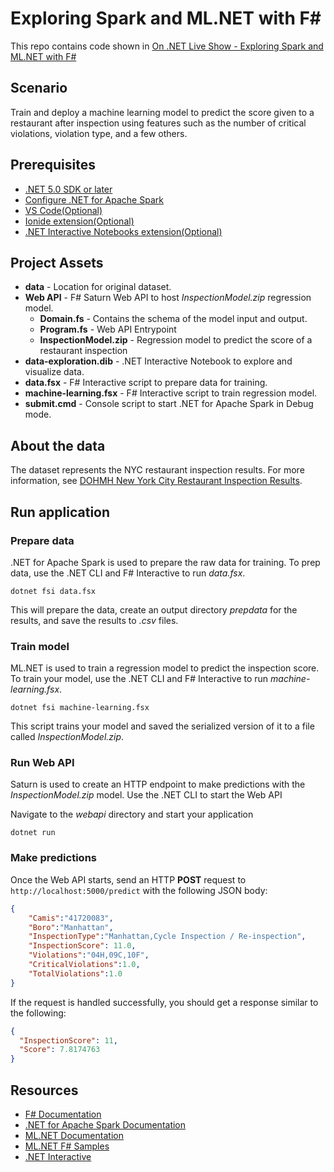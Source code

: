 # Exploring Spark and ML.NET with F#

This repo contains code shown in [On .NET Live Show - Exploring Spark and ML.NET with F#](https://www.youtube.com/watch?v=Z7KVKHZsWyM)

## Scenario

Train and deploy a machine learning model to predict the score given to a restaurant after inspection using features such as the number of critical violations, violation type, and a few others.

## Prerequisites

- [.NET 5.0 SDK or later](http://dotnet.microsoft.com/download)
- [Configure .NET for Apache Spark](https://docs.microsoft.com/dotnet/spark/tutorials/get-started)
- [VS Code(Optional)](https://code.visualstudio.com/download)
- [Ionide extension(Optional)](https://marketplace.visualstudio.com/items?itemName=Ionide.Ionide-fsharp)
- [.NET Interactive Notebooks extension(Optional)](https://marketplace.visualstudio.com/items?itemName=ms-dotnettools.dotnet-interactive-vscode)

## Project Assets

- **data** - Location for original dataset.
- **Web API** - F# Saturn Web API to host *InspectionModel.zip* regression model.
  - **Domain.fs** - Contains the schema of the model input and output.
  - **Program.fs** - Web API Entrypoint
  - **InspectionModel.zip** - Regression model to predict the score of a restaurant inspection
- **data-exploration.dib** - .NET Interactive Notebook to explore and visualize data.
- **data.fsx** - F# Interactive script to prepare data for training.
- **machine-learning.fsx** - F# Interactive script to train regression model.
- **submit.cmd** - Console script to start .NET for Apache Spark in Debug mode.

## About the data

The dataset represents the NYC restaurant inspection results. For more information, see [DOHMH New York City Restaurant Inspection Results](https://data.cityofnewyork.us/Health/DOHMH-New-York-City-Restaurant-Inspection-Results/43nn-pn8j).

## Run application

### Prepare data

.NET for Apache Spark is used to prepare the raw data for training. To prep data, use the .NET CLI and F# Interactive to run *data.fsx*.

```dotnetcli
dotnet fsi data.fsx
```

This will prepare the data, create an output directory *prepdata* for the results, and save the results to *.csv* files.

### Train model

ML.NET is used to train a regression model to predict the inspection score. To train your model, use the .NET CLI and F# Interactive to run *machine-learning.fsx*.

```dotnetcli
dotnet fsi machine-learning.fsx
```

This script trains your model and saved the serialized version of it to a file called *InspectionModel.zip*.

### Run Web API

Saturn is used to create an HTTP endpoint to make predictions with the *InspectionModel.zip* model. Use the .NET CLI to start the Web API

Navigate to the *webapi* directory and start your application

```dotnetcli
dotnet run
```

### Make predictions

Once the Web API starts, send an HTTP **POST** request to `http://localhost:5000/predict` with the following JSON body:

```json
{
    "Camis":"41720083",
    "Boro":"Manhattan",
    "InspectionType":"Manhattan,Cycle Inspection / Re-inspection",
    "InspectionScore": 11.0,
    "Violations":"04H,09C,10F",
    "CriticalViolations":1.0,
    "TotalViolations":1.0
}
```

If the request is handled successfully, you should get a response similar to the following:

```json
{
  "InspectionScore": 11,
  "Score": 7.8174763
}
```

## Resources

- [F# Documentation](http://docs.microsoft.com/dotnet/fsharp)
- [.NET for Apache Spark Documentation](http://docs.microsoft.com/dotnet/spark)
- [ML.NET Documentation](http://docs.microsoft.com/dotnet/machine-learning)
- [ML.NET F# Samples](https://github.com/dotnet/machinelearning-samples/tree/main/samples/fsharp)
- [.NET Interactive](https://github.com/dotnet/interactive)
